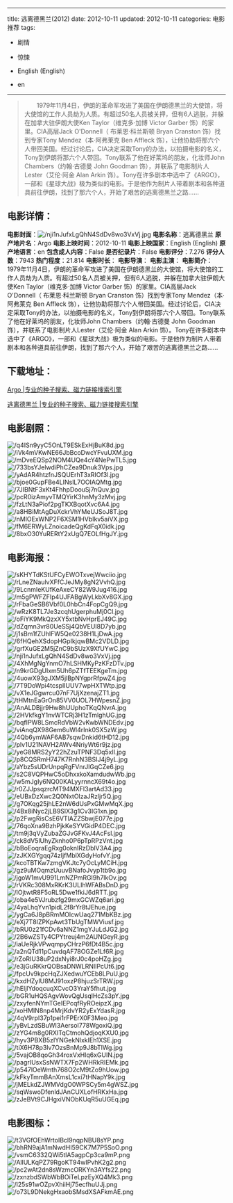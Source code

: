 
---
title: 逃离德黑兰(2012)
date: 2012-10-11
updated: 2012-10-11
categories: 电影推荐
tags:
- 剧情
- 惊悚

- English (English)
- en
---


> 　　1979年11月4日，伊朗的革命军攻进了美国在伊朗德黑兰的大使馆，将大使馆的工作人员劫为人质。有超过50名人员被关押，但有6人逃脱，并躲在加拿大驻伊朗大使Ken Taylor（维克多·加博 Victor Garber 饰）的家里。CIA高层Jack O'Donnell（ 布莱恩·科兰斯顿 Bryan Cranston 饰）找到专家Tony Mendez（本·阿弗莱克 Ben Affleck 饰），让他协助将那六个人带回美国。经过讨论后，CIA决定采取Tony的办法，以拍摄电影的名义，Tony到伊朗将那六个人带回。Tony联系了他在好莱坞的朋友，化妆师John Chambers（约翰·古德曼 John Goodman 饰），并联系了电影制片人Lester（艾伦·阿金 Alan Arkin 饰）。Tony在许多剧本中选中了《ARGO》，一部和《星球大战》极为类似的电影。于是他作为制片人带着剧本和各种道具前往伊朗，找到了那六个人，开始了艰苦的逃离德黑兰之路……

## **电影详情**：

**电影封面**：<img src="https://image.tmdb.org/t/p/w200/nji1nJufxLgQhN4SdDv8wo3VxVj.jpg" alt="/nji1nJufxLgQhN4SdDv8wo3VxVj.jpg" title="/nji1nJufxLgQhN4SdDv8wo3VxVj.jpg">
**电影名称**：逃离德黑兰
**原产地片名**：Argo
**电影上映时间**：2012-10-11
**电影上映国家**：English (English)
**原产地语言**：en
**包含成人内容**：False
**是否纪录片**：False
**电影评分**：7.276
**评分人数**：7943
**热门程度**：21.814
**电影时长**：
**电影导演**：
**电影主演**：
**电影简介**：　　1979年11月4日，伊朗的革命军攻进了美国在伊朗德黑兰的大使馆，将大使馆的工作人员劫为人质。有超过50名人员被关押，但有6人逃脱，并躲在加拿大驻伊朗大使Ken Taylor（维克多·加博 Victor Garber 饰）的家里。CIA高层Jack O'Donnell（ 布莱恩·科兰斯顿 Bryan Cranston 饰）找到专家Tony Mendez（本·阿弗莱克 Ben Affleck 饰），让他协助将那六个人带回美国。经过讨论后，CIA决定采取Tony的办法，以拍摄电影的名义，Tony到伊朗将那六个人带回。Tony联系了他在好莱坞的朋友，化妆师John Chambers（约翰·古德曼 John Goodman 饰），并联系了电影制片人Lester（艾伦·阿金 Alan Arkin 饰）。Tony在许多剧本中选中了《ARGO》，一部和《星球大战》极为类似的电影。于是他作为制片人带着剧本和各种道具前往伊朗，找到了那六个人，开始了艰苦的逃离德黑兰之路……

## **下载地址**：
[Argo |专业的种子搜索、磁力链接搜索引擎](https://movie.amd794.com:2083/?search=Argo&ordering=&mode=match_phrase&page_size=10&page=1)

[逃离德黑兰 |专业的种子搜索、磁力链接搜索引擎](https://movie.amd794.com:2083/?search=%E9%80%83%E7%A6%BB%E5%BE%B7%E9%BB%91%E5%85%B0&ordering=&mode=match_phrase&page_size=10&page=1)
 

## **电影剧照**：
<img src="https://image.tmdb.org/t/p/original/q4ISn9yyC5OnLT9ESkExHjBuK8d.jpg" alt="/q4ISn9yyC5OnLT9ESkExHjBuK8d.jpg" title="/q4ISn9yyC5OnLT9ESkExHjBuK8d.jpg"><img src="https://image.tmdb.org/t/p/original/iVk4mVKwNE66JbBcoDwcYFvuUXM.jpg" alt="/iVk4mVKwNE66JbBcoDwcYFvuUXM.jpg" title="/iVk4mVKwNE66JbBcoDwcYFvuUXM.jpg"><img src="https://image.tmdb.org/t/p/original/mDveEQSp2NOM4UQe4cY4NePwTL5.jpg" alt="/mDveEQSp2NOM4UQe4cY4NePwTL5.jpg" title="/mDveEQSp2NOM4UQe4cY4NePwTL5.jpg"><img src="https://image.tmdb.org/t/p/original/733bsYJelwdiPhCZea9Dnuk3Vps.jpg" alt="/733bsYJelwdiPhCZea9Dnuk3Vps.jpg" title="/733bsYJelwdiPhCZea9Dnuk3Vps.jpg"><img src="https://image.tmdb.org/t/p/original/yAdAR4htzfnJSQUErhT3xRIOf3l.jpg" alt="/yAdAR4htzfnJSQUErhT3xRIOf3l.jpg" title="/yAdAR4htzfnJSQUErhT3xRIOf3l.jpg"><img src="https://image.tmdb.org/t/p/original/bjoe0GupFBe4LINslL7OOIAQMtg.jpg" alt="/bjoe0GupFBe4LINslL7OOIAQMtg.jpg" title="/bjoe0GupFBe4LINslL7OOIAQMtg.jpg"><img src="https://image.tmdb.org/t/p/original/7JIBNtF3xKt4FhhpDoouSj7nQuv.jpg" alt="/7JIBNtF3xKt4FhhpDoouSj7nQuv.jpg" title="/7JIBNtF3xKt4FhhpDoouSj7nQuv.jpg"><img src="https://image.tmdb.org/t/p/original/pcR0izAmyvTMQYirK3hnMy3zMvj.jpg" alt="/pcR0izAmyvTMQYirK3hnMy3zMvj.jpg" title="/pcR0izAmyvTMQYirK3hnMy3zMvj.jpg"><img src="https://image.tmdb.org/t/p/original/fzLtN3aPiof2pgTKXBqotXvc6A4.jpg" alt="/fzLtN3aPiof2pgTKXBqotXvc6A4.jpg" title="/fzLtN3aPiof2pgTKXBqotXvc6A4.jpg"><img src="https://image.tmdb.org/t/p/original/a8HBiMtAgDuXckrVhYMeUJSoJ8T.jpg" alt="/a8HBiMtAgDuXckrVhYMeUJSoJ8T.jpg" title="/a8HBiMtAgDuXckrVhYMeUJSoJ8T.jpg"><img src="https://image.tmdb.org/t/p/original/nMlOExWNP2F6XSM1HVbIkv5aiVX.jpg" alt="/nMlOExWNP2F6XSM1HVbIkv5aiVX.jpg" title="/nMlOExWNP2F6XSM1HVbIkv5aiVX.jpg"><img src="https://image.tmdb.org/t/p/original/fM6ERWyLZnoicadeQgKdFqX0idk.jpg" alt="/fM6ERWyLZnoicadeQgKdFqX0idk.jpg" title="/fM6ERWyLZnoicadeQgKdFqX0idk.jpg"><img src="https://image.tmdb.org/t/p/original/8bxO30YuRERtY2xUgQ7EOLfHgJY.jpg" alt="/8bxO30YuRERtY2xUgQ7EOLfHgJY.jpg" title="/8bxO30YuRERtY2xUgQ7EOLfHgJY.jpg">

## **电影海报**：
<img src="https://image.tmdb.org/t/p/original/sKHYTdKStUFCyEWOTxvejWwciio.jpg" alt="/sKHYTdKStUFCyEWOTxvejWwciio.jpg" title="/sKHYTdKStUFCyEWOTxvejWwciio.jpg"><img src="https://image.tmdb.org/t/p/original/rLneZNaulvXFfCJeJMy8gN2VvhQ.jpg" alt="/rLneZNaulvXFfCJeJMy8gN2VvhQ.jpg" title="/rLneZNaulvXFfCJeJMy8gN2VvhQ.jpg"><img src="https://image.tmdb.org/t/p/original/9LcnmIeKUfKeAxeCY82W9Jug416.jpg" alt="/9LcnmIeKUfKeAxeCY82W9Jug416.jpg" title="/9LcnmIeKUfKeAxeCY82W9Jug416.jpg"><img src="https://image.tmdb.org/t/p/original/m5gPWFZFIp4UJFABgWyLkbXv8GX.jpg" alt="/m5gPWFZFIp4UJFABgWyLkbXv8GX.jpg" title="/m5gPWFZFIp4UJFABgWyLkbXv8GX.jpg"><img src="https://image.tmdb.org/t/p/original/rFbaGeSB6Vbf0L0hbCn4FopCgQ9.jpg" alt="/rFbaGeSB6Vbf0L0hbCn4FopCgQ9.jpg" title="/rFbaGeSB6Vbf0L0hbCn4FopCgQ9.jpg"><img src="https://image.tmdb.org/t/p/original/wRzK8TL7Je3zcqhUgerphuMj0Cl.jpg" alt="/wRzK8TL7Je3zcqhUgerphuMj0Cl.jpg" title="/wRzK8TL7Je3zcqhUgerphuMj0Cl.jpg"><img src="https://image.tmdb.org/t/p/original/oFiYK9MkQzxXY5xtbNvHprEJ49C.jpg" alt="/oFiYK9MkQzxXY5xtbNvHprEJ49C.jpg" title="/oFiYK9MkQzxXY5xtbNvHprEJ49C.jpg"><img src="https://image.tmdb.org/t/p/original/dZqmn3vr80UeSSj4QbVEUI8D7yb.jpg" alt="/dZqmn3vr80UeSSj4QbVEUI8D7yb.jpg" title="/dZqmn3vr80UeSSj4QbVEUI8D7yb.jpg"><img src="https://image.tmdb.org/t/p/original/j1sBm1fZUhlFW5Qe0238H1LjDwA.jpg" alt="/j1sBm1fZUhlFW5Qe0238H1LjDwA.jpg" title="/j1sBm1fZUhlFW5Qe0238H1LjDwA.jpg"><img src="https://image.tmdb.org/t/p/original/6fHQehXSdopHGpIkjqwBMc2VDLD.jpg" alt="/6fHQehXSdopHGpIkjqwBMc2VDLD.jpg" title="/6fHQehXSdopHGpIkjqwBMc2VDLD.jpg"><img src="https://image.tmdb.org/t/p/original/grfXuGE2M5jZnC9bSUzX9XfUYwC.jpg" alt="/grfXuGE2M5jZnC9bSUzX9XfUYwC.jpg" title="/grfXuGE2M5jZnC9bSUzX9XfUYwC.jpg"><img src="https://image.tmdb.org/t/p/original/nji1nJufxLgQhN4SdDv8wo3VxVj.jpg" alt="/nji1nJufxLgQhN4SdDv8wo3VxVj.jpg" title="/nji1nJufxLgQhN4SdDv8wo3VxVj.jpg"><img src="https://image.tmdb.org/t/p/original/4XhMgNgYnmO7hLSHMKyPzKFzDTv.jpg" alt="/4XhMgNgYnmO7hLSHMKyPzKFzDTv.jpg" title="/4XhMgNgYnmO7hLSHMKyPzKFzDTv.jpg"><img src="https://image.tmdb.org/t/p/original/n9krGDgUlxm5Uh6pZTfTEEKgeTm.jpg" alt="/n9krGDgUlxm5Uh6pZTfTEEKgeTm.jpg" title="/n9krGDgUlxm5Uh6pZTfTEEKgeTm.jpg"><img src="https://image.tmdb.org/t/p/original/4uowX93gJXM5jlBpNYgprRfpwZ4.jpg" alt="/4uowX93gJXM5jlBpNYgprRfpwZ4.jpg" title="/4uowX93gJXM5jlBpNYgprRfpwZ4.jpg"><img src="https://image.tmdb.org/t/p/original/7T9DoWpi4tcsplIUUV7wpHXTWtp.jpg" alt="/7T9DoWpi4tcsplIUUV7wpHXTWtp.jpg" title="/7T9DoWpi4tcsplIUUV7wpHXTWtp.jpg"><img src="https://image.tmdb.org/t/p/original/vX1eJGgwrcu07nF7UjXzenajZT1.jpg" alt="/vX1eJGgwrcu07nF7UjXzenajZT1.jpg" title="/vX1eJGgwrcu07nF7UjXzenajZT1.jpg"><img src="https://image.tmdb.org/t/p/original/tHMtnEaGrOn85VV0UOL7HWpesnZ.jpg" alt="/tHMtnEaGrOn85VV0UOL7HWpesnZ.jpg" title="/tHMtnEaGrOn85VV0UOL7HWpesnZ.jpg"><img src="https://image.tmdb.org/t/p/original/AnALDBjjr9Hw8hUUphoTKqQNvrA.jpg" alt="/AnALDBjjr9Hw8hUUphoTKqQNvrA.jpg" title="/AnALDBjjr9Hw8hUUphoTKqQNvrA.jpg"><img src="https://image.tmdb.org/t/p/original/2HVkfkgY1nvWTCRj3H1zTmlghUG.jpg" alt="/2HVkfkgY1nvWTCRj3H1zTmlghUG.jpg" title="/2HVkfkgY1nvWTCRj3H1zTmlghUG.jpg"><img src="https://image.tmdb.org/t/p/original/bqfIPW8LSmcRdVbW2vKwbWNDEdv.jpg" alt="/bqfIPW8LSmcRdVbW2vKwbWNDEdv.jpg" title="/bqfIPW8LSmcRdVbW2vKwbWNDEdv.jpg"><img src="https://image.tmdb.org/t/p/original/viAnqQX98Gem6uWl4rInk0SX5zW.jpg" alt="/viAnqQX98Gem6uWl4rInk0SX5zW.jpg" title="/viAnqQX98Gem6uWl4rInk0SX5zW.jpg"><img src="https://image.tmdb.org/t/p/original/4Qb6ymWAF6AB7sqwDnkid6tHD12.jpg" alt="/4Qb6ymWAF6AB7sqwDnkid6tHD12.jpg" title="/4Qb6ymWAF6AB7sqwDnkid6tHD12.jpg"><img src="https://image.tmdb.org/t/p/original/plv1U21NAVH2AWv4NriyWt6r9jz.jpg" alt="/plv1U21NAVH2AWv4NriyWt6r9jz.jpg" title="/plv1U21NAVH2AWv4NriyWt6r9jz.jpg"><img src="https://image.tmdb.org/t/p/original/yeG8MRS2yY22hZzuTPNF3Dq5xlI.jpg" alt="/yeG8MRS2yY22hZzuTPNF3Dq5xlI.jpg" title="/yeG8MRS2yY22hZzuTPNF3Dq5xlI.jpg"><img src="https://image.tmdb.org/t/p/original/p8CQSRmH747K7RnhN3BSIJ4j9yL.jpg" alt="/p8CQSRmH747K7RnhN3BSIJ4j9yL.jpg" title="/p8CQSRmH747K7RnhN3BSIJ4j9yL.jpg"><img src="https://image.tmdb.org/t/p/original/aYbz5sUDrUnpqRgFVnrJlGqCZe6.jpg" alt="/aYbz5sUDrUnpqRgFVnrJlGqCZe6.jpg" title="/aYbz5sUDrUnpqRgFVnrJlGqCZe6.jpg"><img src="https://image.tmdb.org/t/p/original/s2C8VQPHwC5oDhxxkoXamdudwWb.jpg" alt="/s2C8VQPHwC5oDhxxkoXamdudwWb.jpg" title="/s2C8VQPHwC5oDhxxkoXamdudwWb.jpg"><img src="https://image.tmdb.org/t/p/original/w5mJgIy6NQ00KALyyrnncX69t4o.jpg" alt="/w5mJgIy6NQ00KALyyrnncX69t4o.jpg" title="/w5mJgIy6NQ00KALyyrnncX69t4o.jpg"><img src="https://image.tmdb.org/t/p/original/r0ZJJpsqzrcMT94MXFl3artAd33.jpg" alt="/r0ZJJpsqzrcMT94MXFl3artAd33.jpg" title="/r0ZJJpsqzrcMT94MXFl3artAd33.jpg"><img src="https://image.tmdb.org/t/p/original/eUBxDzXwc2Q0NxtOlzaJRzljr5Q.jpg" alt="/eUBxDzXwc2Q0NxtOlzaJRzljr5Q.jpg" title="/eUBxDzXwc2Q0NxtOlzaJRzljr5Q.jpg"><img src="https://image.tmdb.org/t/p/original/g7OKqg25jhLE2nW6dUsPxGMwMqX.jpg" alt="/g7OKqg25jhLE2nW6dUsPxGMwMqX.jpg" title="/g7OKqg25jhLE2nW6dUsPxGMwMqX.jpg"><img src="https://image.tmdb.org/t/p/original/4Bx8iNyc2jLB9SlX3g1Cv3IG1xn.jpg" alt="/4Bx8iNyc2jLB9SlX3g1Cv3IG1xn.jpg" title="/4Bx8iNyc2jLB9SlX3g1Cv3IG1xn.jpg"><img src="https://image.tmdb.org/t/p/original/p2FwgRisCsE6VTlAZZSbwjE077e.jpg" alt="/p2FwgRisCsE6VTlAZZSbwjE077e.jpg" title="/p2FwgRisCsE6VTlAZZSbwjE077e.jpg"><img src="https://image.tmdb.org/t/p/original/76qoXna9BzhPjkKeSYVGidP4DEC.jpg" alt="/76qoXna9BzhPjkKeSYVGidP4DEC.jpg" title="/76qoXna9BzhPjkKeSYVGidP4DEC.jpg"><img src="https://image.tmdb.org/t/p/original/tm9j3qVyZubaZGJvGFKvJ4AcFsl.jpg" alt="/tm9j3qVyZubaZGJvGFKvJ4AcFsl.jpg" title="/tm9j3qVyZubaZGJvGFKvJ4AcFsl.jpg"><img src="https://image.tmdb.org/t/p/original/ck8dV5lUhyZknho0P6pTpRPzVnt.jpg" alt="/ck8dV5lUhyZknho0P6pTpRPzVnt.jpg" title="/ck8dV5lUhyZknho0P6pTpRPzVnt.jpg"><img src="https://image.tmdb.org/t/p/original/bBoEoqraEgRxg0oknIRzDblV3A4.jpg" alt="/bBoEoqraEgRxg0oknIRzDblV3A4.jpg" title="/bBoEoqraEgRxg0oknIRzDblV3A4.jpg"><img src="https://image.tmdb.org/t/p/original/zJKXGYgqq74zIjfMblXGdyHofvY.jpg" alt="/zJKXGYgqq74zIjfMblXGdyHofvY.jpg" title="/zJKXGYgqq74zIjfMblXGdyHofvY.jpg"><img src="https://image.tmdb.org/t/p/original/kcoTBTKw7zmgVKJtc7yOcLyMCiH.jpg" alt="/kcoTBTKw7zmgVKJtc7yOcLyMCiH.jpg" title="/kcoTBTKw7zmgVKJtc7yOcLyMCiH.jpg"><img src="https://image.tmdb.org/t/p/original/gz9uMOqmzUuuvBNafoJvyp1tb9o.jpg" alt="/gz9uMOqmzUuuvBNafoJvyp1tb9o.jpg" title="/gz9uMOqmzUuuvBNafoJvyp1tb9o.jpg"><img src="https://image.tmdb.org/t/p/original/jgoW1mvU991LmNZPmRGl9h7lkOv.jpg" alt="/jgoW1mvU991LmNZPmRGl9h7lkOv.jpg" title="/jgoW1mvU991LmNZPmRGl9h7lkOv.jpg"><img src="https://image.tmdb.org/t/p/original/rVKRc308MxRKrK3ULIhWFABsDnD.jpg" alt="/rVKRc308MxRKrK3ULIhWFABsDnD.jpg" title="/rVKRc308MxRKrK3ULIhWFABsDnD.jpg"><img src="https://image.tmdb.org/t/p/original/lOjtwtR8F5oRL5Dwe1fkiJ6dRTT.jpg" alt="/lOjtwtR8F5oRL5Dwe1fkiJ6dRTT.jpg" title="/lOjtwtR8F5oRL5Dwe1fkiJ6dRTT.jpg"><img src="https://image.tmdb.org/t/p/original/oba4e5VJrubzfg29mxGCWZq6ari.jpg" alt="/oba4e5VJrubzfg29mxGCWZq6ari.jpg" title="/oba4e5VJrubzfg29mxGCWZq6ari.jpg"><img src="https://image.tmdb.org/t/p/original/4yaLhqYvn1pidL2f8rYr8tJEhue.jpg" alt="/4yaLhqYvn1pidL2f8rYr8tJEhue.jpg" title="/4yaLhqYvn1pidL2f8rYr8tJEhue.jpg"><img src="https://image.tmdb.org/t/p/original/ygCa6J8pBRmMOlcwUaq271MbKBz.jpg" alt="/ygCa6J8pBRmMOlcwUaq271MbKBz.jpg" title="/ygCa6J8pBRmMOlcwUaq271MbKBz.jpg"><img src="https://image.tmdb.org/t/p/original/eXj7T8IZPKpAwt3TbUgTMWViusf.jpg" alt="/eXj7T8IZPKpAwt3TbUgTMWViusf.jpg" title="/eXj7T8IZPKpAwt3TbUgTMWViusf.jpg"><img src="https://image.tmdb.org/t/p/original/bRU0z21fCDv6aNNZ1mgYJuLdJG2.jpg" alt="/bRU0z21fCDv6aNNZ1mgYJuLdJG2.jpg" title="/bRU0z21fCDv6aNNZ1mgYJuLdJG2.jpg"><img src="https://image.tmdb.org/t/p/original/2B6wZSTy4CPYtreuj4m2AUNGeyR.jpg" alt="/2B6wZSTy4CPYtreuj4m2AUNGeyR.jpg" title="/2B6wZSTy4CPYtreuj4m2AUNGeyR.jpg"><img src="https://image.tmdb.org/t/p/original/iaUeRjkVPwqmpyCHrzP6fDt4B5c.jpg" alt="/iaUeRjkVPwqmpyCHrzP6fDt4B5c.jpg" title="/iaUeRjkVPwqmpyCHrzP6fDt4B5c.jpg"><img src="https://image.tmdb.org/t/p/original/a2nQTd11pCuvdqAF78OGZe1Lf6R.jpg" alt="/a2nQTd11pCuvdqAF78OGZe1Lf6R.jpg" title="/a2nQTd11pCuvdqAF78OGZe1Lf6R.jpg"><img src="https://image.tmdb.org/t/p/original/rZoRIU38uP2dxNyi8rJ0c4poHZg.jpg" alt="/rZoRIU38uP2dxNyi8rJ0c4poHZg.jpg" title="/rZoRIU38uP2dxNyi8rJ0c4poHZg.jpg"><img src="https://image.tmdb.org/t/p/original/e3jGuRKkrQOBsaDNWLRNIlPcUt6.jpg" alt="/e3jGuRKkrQOBsaDNWLRNIlPcUt6.jpg" title="/e3jGuRKkrQOBsaDNWLRNIlPcUt6.jpg"><img src="https://image.tmdb.org/t/p/original/fpcUv9kpcHqZJXedwuYCEb8LPuU.jpg" alt="/fpcUv9kpcHqZJXedwuYCEb8LPuU.jpg" title="/fpcUv9kpcHqZJXedwuYCEb8LPuU.jpg"><img src="https://image.tmdb.org/t/p/original/kxdHZyIU8MJ91oxzP8hjuzSrTRW.jpg" alt="/kxdHZyIU8MJ91oxzP8hjuzSrTRW.jpg" title="/kxdHZyIU8MJ91oxzP8hjuzSrTRW.jpg"><img src="https://image.tmdb.org/t/p/original/hEljlYdoqcuqXCvcO3YraY5fhut.jpg" alt="/hEljlYdoqcuqXCvcO3YraY5fhut.jpg" title="/hEljlYdoqcuqXCvcO3YraY5fhut.jpg"><img src="https://image.tmdb.org/t/p/original/bGR1uHQSAgvWovQgUsqlHcZs3pY.jpg" alt="/bGR1uHQSAgvWovQgUsqlHcZs3pY.jpg" title="/bGR1uHQSAgvWovQgUsqlHcZs3pY.jpg"><img src="https://image.tmdb.org/t/p/original/zxyfenNYmTGeIEPcqfRyROeipzX.jpg" alt="/zxyfenNYmTGeIEPcqfRyROeipzX.jpg" title="/zxyfenNYmTGeIEPcqfRyROeipzX.jpg"><img src="https://image.tmdb.org/t/p/original/xoHMIN8np4MrjKdvYR2yExYdasR.jpg" alt="/xoHMIN8np4MrjKdvYR2yExYdasR.jpg" title="/xoHMIN8np4MrjKdvYR2yExYdasR.jpg"><img src="https://image.tmdb.org/t/p/original/4qV9rpI37p1pei1rFPErX0F3Meo.jpg" alt="/4qV9rpI37p1pei1rFPErX0F3Meo.jpg" title="/4qV9rpI37p1pei1rFPErX0F3Meo.jpg"><img src="https://image.tmdb.org/t/p/original/yBvLzdSBuWI3AersoI778WgoxiQ.jpg" alt="/yBvLzdSBuWI3AersoI778WgoxiQ.jpg" title="/yBvLzdSBuWI3AersoI778WgoxiQ.jpg"><img src="https://image.tmdb.org/t/p/original/zYG4m8g0RXITqCtmohQdjoqKXU0.jpg" alt="/zYG4m8g0RXITqCtmohQdjoqKXU0.jpg" title="/zYG4m8g0RXITqCtmohQdjoqKXU0.jpg"><img src="https://image.tmdb.org/t/p/original/hyv3PBXB5zIYNGekNlxkIEh1XSE.jpg" alt="/hyv3PBXB5zIYNGekNlxkIEh1XSE.jpg" title="/hyv3PBXB5zIYNGekNlxkIEh1XSE.jpg"><img src="https://image.tmdb.org/t/p/original/tiX6H78p3lv7OzsBnMp9J8bTlWg.jpg" alt="/tiX6H78p3lv7OzsBnMp9J8bTlWg.jpg" title="/tiX6H78p3lv7OzsBnMp9J8bTlWg.jpg"><img src="https://image.tmdb.org/t/p/original/5vajOB8qoGh34roxVxHlq6xGUIN.jpg" alt="/5vajOB8qoGh34roxVxHlq6xGUIN.jpg" title="/5vajOB8qoGh34roxVxHlq6xGUIN.jpg"><img src="https://image.tmdb.org/t/p/original/pagrIUsxSsNWTX7Fp2WHRkRIEMk.jpg" alt="/pagrIUsxSsNWTX7Fp2WHRkRIEMk.jpg" title="/pagrIUsxSsNWTX7Fp2WHRkRIEMk.jpg"><img src="https://image.tmdb.org/t/p/original/p547lOeWmth768O2cM9tZo9hUow.jpg" alt="/p547lOeWmth768O2cM9tZo9hUow.jpg" title="/p547lOeWmth768O2cM9tZo9hUow.jpg"><img src="https://image.tmdb.org/t/p/original/kFkyTmmBAnXmsL1cxi7tHNapY9k.jpg" alt="/kFkyTmmBAnXmsL1cxi7tHNapY9k.jpg" title="/kFkyTmmBAnXmsL1cxi7tHNapY9k.jpg"><img src="https://image.tmdb.org/t/p/original/jMELkdZJWMVdgO0WPSCy5m4gWSZ.jpg" alt="/jMELkdZJWMVdgO0WPSCy5m4gWSZ.jpg" title="/jMELkdZJWMVdgO0WPSCy5m4gWSZ.jpg"><img src="https://image.tmdb.org/t/p/original/sqWswoDfenldJAnCUXLofHRKxHa.jpg" alt="/sqWswoDfenldJAnCUXLofHRKxHa.jpg" title="/sqWswoDfenldJAnCUXLofHRKxHa.jpg"><img src="https://image.tmdb.org/t/p/original/zJeBVt9CJHgxiVNObKUqR5uUGEq.jpg" alt="/zJeBVt9CJHgxiVNObKUqR5uUGEq.jpg" title="/zJeBVt9CJHgxiVNObKUqR5uUGEq.jpg">

## **电影图标**：
<img src="https://image.tmdb.org/t/p/original/t3VGfOEhWrtoIBcl9nqpNBU8sYP.png" alt="/t3VGfOEhWrtoIBcl9nqpNBU8sYP.png" title="/t3VGfOEhWrtoIBcl9nqpNBU8sYP.png"><img src="https://image.tmdb.org/t/p/original/bhRN9ajA1mNwdHI59CK7M7P5SoO.png" alt="/bhRN9ajA1mNwdHI59CK7M7P5SoO.png" title="/bhRN9ajA1mNwdHI59CK7M7P5SoO.png"><img src="https://image.tmdb.org/t/p/original/vsmC6332QWi5tlA5agpCp3ca9mP.png" alt="/vsmC6332QWi5tlA5agpCp3ca9mP.png" title="/vsmC6332QWi5tlA5agpCp3ca9mP.png"><img src="https://image.tmdb.org/t/p/original/AllULKqPZ79RgoKT94wIPvhK2g2.png" alt="/AllULKqPZ79RgoKT94wIPvhK2g2.png" title="/AllULKqPZ79RgoKT94wIPvhK2g2.png"><img src="https://image.tmdb.org/t/p/original/pc2wAt2dn8sWzmcORKYn3AYfs22.png" alt="/pc2wAt2dn8sWzmcORKYn3AYfs22.png" title="/pc2wAt2dn8sWzmcORKYn3AYfs22.png"><img src="https://image.tmdb.org/t/p/original/zxnzbdSWbWbBOiTeLpzEyXQ4Mk3.png" alt="/zxnzbdSWbWbBOiTeLpzEyXQ4Mk3.png" title="/zxnzbdSWbWbBOiTeLpzEyXQ4Mk3.png"><img src="https://image.tmdb.org/t/p/original/l25s91wOZpvXhiiHj75ecfhuUJj.png" alt="/l25s91wOZpvXhiiHj75ecfhuUJj.png" title="/l25s91wOZpvXhiiHj75ecfhuUJj.png"><img src="https://image.tmdb.org/t/p/original/o73L9DNekgHxaobSMsdXSAFkmAE.png" alt="/o73L9DNekgHxaobSMsdXSAFkmAE.png" title="/o73L9DNekgHxaobSMsdXSAFkmAE.png">
